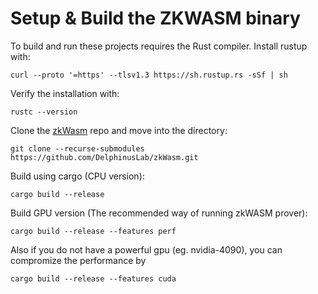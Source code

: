 # Setup & Build the ZKWASM binary

To build and run these projects requires the Rust compiler. Install rustup with:

```console
curl --proto '=https' --tlsv1.3 https://sh.rustup.rs -sSf | sh
```

Verify the installation with:
```console
rustc --version
```

Clone the [zkWasm](https://github.com/DelphinusLab/zkWasm) repo and move into the directory:
```console
git clone --recurse-submodules https://github.com/DelphinusLab/zkWasm.git
```

Build using cargo (CPU version):
```console
cargo build --release
```

Build GPU version (The recommended way of running zkWASM prover):
```console
cargo build --release --features perf
```

Also if you do not have a powerful gpu (eg. nvidia-4090), you can compromize the performance by
```console
cargo build --release --features cuda
```

